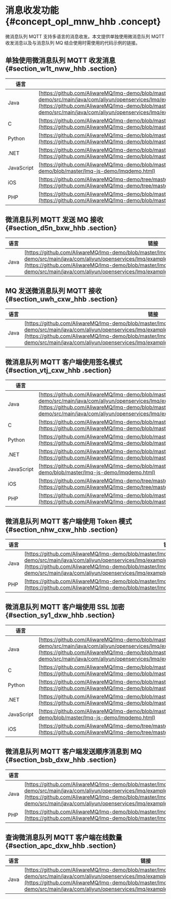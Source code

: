 # 消息收发功能 {#concept_opl_mnw_hhb .concept}

微消息队列 MQTT 支持多语言的消息收发。本文提供单独使用微消息队列 MQTT 收发消息以及与消息队列 MQ 结合使用时需使用的代码示例的链接。

## 单独使用微消息队列 MQTT 收发消息 {#section_w1t_nww_hhb .section}

|语言|链接|
|--|--|
|Java|[https://github.com/AliwareMQ/lmq-demo/blob/master/lmq-java-demo/src/main/java/com/aliyun/openservices/lmq/example/demo/MQ4IoTSendMessageToMQ4IoTUseSignatureMode.java](https://github.com/AliwareMQ/lmq-demo/blob/master/lmq-java-demo/src/main/java/com/aliyun/openservices/lmq/example/demo/MQ4IoTSendMessageToMQ4IoTUseSignatureMode.java)|
|C|[https://github.com/AliwareMQ/lmq-demo/blob/master/lmq-c-demo/src/c/mqttDemo.c](https://github.com/AliwareMQ/lmq-demo/blob/master/lmq-c-demo/src/c/mqttDemo.c)|
|Python|[https://github.com/AliwareMQ/lmq-demo/blob/master/lmq-python-demo/MQTTSendMessage2MQTT.py](https://github.com/AliwareMQ/lmq-demo/blob/master/lmq-python-demo/MQTTSendMessage2MQTT.py)|
|.NET|[https://github.com/AliwareMQ/lmq-demo/blob/master/lmq-DoNet-demo/MQTTDemo.cs](https://github.com/AliwareMQ/lmq-demo/blob/master/lmq-DoNet-demo/MQTTDemo.cs)|
|JavaScript|[https://github.com/AliwareMQ/lmq-demo/blob/master/lmq-js-demo/lmqdemo.html](https://github.com/AliwareMQ/lmq-demo/blob/master/lmq-js-demo/lmqdemo.html)|
|iOS|[https://github.com/AliwareMQ/lmq-demo/tree/master/lmq-ios-demo/MQTTChatDemo](https://github.com/AliwareMQ/lmq-demo/tree/master/lmq-ios-demo/MQTTChatDemo)|
|PHP|[https://github.com/AliwareMQ/lmq-demo/blob/master/lmq-php-demo/MQTTSendMessageToMQTT.php](https://github.com/AliwareMQ/lmq-demo/blob/master/lmq-php-demo/MQTTSendMessageToMQTT.php)|

## 微消息队列 MQTT 发送 MQ 接收 {#section_d5n_bxw_hhb .section}

|语言|链接|
|--|--|
|Java|[https://github.com/AliwareMQ/lmq-demo/blob/master/lmq-java-demo/src/main/java/com/aliyun/openservices/lmq/example/demo/MQ4IoTSendMessageToRocketMQ.java](https://github.com/AliwareMQ/lmq-demo/blob/master/lmq-java-demo/src/main/java/com/aliyun/openservices/lmq/example/demo/MQ4IoTSendMessageToRocketMQ.java)|

## MQ 发送微消息队列 MQTT 接收 {#section_uwh_cxw_hhb .section}

|语言|链接|
|--|--|
|Java|[https://github.com/AliwareMQ/lmq-demo/blob/master/lmq-java-demo/src/main/java/com/aliyun/openservices/lmq/example/demo/RocketMQSendMessageToMQ4IoT.java](https://github.com/AliwareMQ/lmq-demo/blob/master/lmq-java-demo/src/main/java/com/aliyun/openservices/lmq/example/demo/RocketMQSendMessageToMQ4IoT.java)|

## 微消息队列 MQTT 客户端使用签名模式 {#section_vtj_cxw_hhb .section}

|语言|链接|
|--|--|
|Java|[https://github.com/AliwareMQ/lmq-demo/blob/master/lmq-java-demo/src/main/java/com/aliyun/openservices/lmq/example/demo/MQ4IoTSendMessageToMQ4IoTUseSignatureMode.java](https://github.com/AliwareMQ/lmq-demo/blob/master/lmq-java-demo/src/main/java/com/aliyun/openservices/lmq/example/demo/MQ4IoTSendMessageToMQ4IoTUseSignatureMode.java)|
|C|[https://github.com/AliwareMQ/lmq-demo/blob/master/lmq-c-demo/src/c/mqttDemo.c](https://github.com/AliwareMQ/lmq-demo/blob/master/lmq-c-demo/src/c/mqttDemo.c)|
|Python|[https://github.com/AliwareMQ/lmq-demo/blob/master/lmq-python-demo/MQTTSendMessage2MQTT.py](https://github.com/AliwareMQ/lmq-demo/blob/master/lmq-python-demo/MQTTSendMessage2MQTT.py)|
|.NET|[https://github.com/AliwareMQ/lmq-demo/blob/master/lmq-DoNet-demo/MQTTDemo.cs](https://github.com/AliwareMQ/lmq-demo/blob/master/lmq-DoNet-demo/MQTTDemo.cs)|
|JavaScript|[https://github.com/AliwareMQ/lmq-demo/blob/master/lmq-js-demo/lmqdemo.html](https://github.com/AliwareMQ/lmq-demo/blob/master/lmq-js-demo/lmqdemo.html)|
|iOS|[https://github.com/AliwareMQ/lmq-demo/tree/master/lmq-ios-demo/MQTTChatDemo](https://github.com/AliwareMQ/lmq-demo/tree/master/lmq-ios-demo/MQTTChatDemo)|
|PHP|[https://github.com/AliwareMQ/lmq-demo/blob/master/lmq-php-demo/MQTTConnectUseSignatureMode.php](https://github.com/AliwareMQ/lmq-demo/blob/master/lmq-php-demo/MQTTConnectUseSignatureMode.php)|

## 微消息队列 MQTT 客户端使用 Token 模式 {#section_nhw_cxw_hhb .section}

|语言|链接|
|--|--|
|Java|[https://github.com/AliwareMQ/lmq-demo/blob/master/lmq-java-demo/src/main/java/com/aliyun/openservices/lmq/example/demo/MQ4IoTSendMessageToMQ4IoTUseTokenMode.java](https://github.com/AliwareMQ/lmq-demo/blob/master/lmq-java-demo/src/main/java/com/aliyun/openservices/lmq/example/demo/MQ4IoTSendMessageToMQ4IoTUseTokenMode.java)|
|PHP|[https://github.com/AliwareMQ/lmq-demo/blob/master/lmq-php-demo/MQTTConnectUseTokenMode.php](https://github.com/AliwareMQ/lmq-demo/blob/master/lmq-php-demo/MQTTConnectUseTokenMode.php)|

## 微消息队列 MQTT 客户端使用 SSL 加密 {#section_sy1_dxw_hhb .section}

|语言|链接|
|--|--|
|Java|[https://github.com/AliwareMQ/lmq-demo/blob/master/lmq-java-demo/src/main/java/com/aliyun/openservices/lmq/example/demo/MQ4IoTSendMessageToMQ4IoTUseSignatureMode.java](https://github.com/AliwareMQ/lmq-demo/blob/master/lmq-java-demo/src/main/java/com/aliyun/openservices/lmq/example/demo/MQ4IoTSendMessageToMQ4IoTUseSignatureMode.java)|
|C|[https://github.com/AliwareMQ/lmq-demo/blob/master/lmq-c-demo/src/c/mqttDemo.c](https://github.com/AliwareMQ/lmq-demo/blob/master/lmq-c-demo/src/c/mqttDemo.c)|
|Python|[https://github.com/AliwareMQ/lmq-demo/blob/master/lmq-python-demo/MQTTSendMessage2MQTT.py](https://github.com/AliwareMQ/lmq-demo/blob/master/lmq-python-demo/MQTTSendMessage2MQTT.py)|
|.NET|[https://github.com/AliwareMQ/lmq-demo/blob/master/lmq-DoNet-demo/MQTTDemo.cs](https://github.com/AliwareMQ/lmq-demo/blob/master/lmq-DoNet-demo/MQTTDemo.cs)|
|JavaScript|[https://github.com/AliwareMQ/lmq-demo/blob/master/lmq-js-demo/lmqdemo.html](https://github.com/AliwareMQ/lmq-demo/blob/master/lmq-js-demo/lmqdemo.html)|
|iOS|[https://github.com/AliwareMQ/lmq-demo/tree/master/lmq-ios-demo/MQTTChatDemo](https://github.com/AliwareMQ/lmq-demo/tree/master/lmq-ios-demo/MQTTChatDemo)|

## 微消息队列 MQTT 客户端发送顺序消息到 MQ {#section_bsb_dxw_hhb .section}

|语言|链接|
|--|--|
|Java|[https://github.com/AliwareMQ/lmq-demo/blob/master/lmq-java-demo/src/main/java/com/aliyun/openservices/lmq/example/demo/MQ4IoTSendMessageToMQ4IoTUseSignatureMode.java](https://github.com/AliwareMQ/lmq-demo/blob/master/lmq-java-demo/src/main/java/com/aliyun/openservices/lmq/example/demo/MQ4IoTSendMessageToMQ4IoTUseSignatureMode.java)|
|PHP|[https://github.com/AliwareMQ/lmq-demo/blob/master/lmq-php-demo/MQTTSendOrderMessage.php](https://github.com/AliwareMQ/lmq-demo/blob/master/lmq-php-demo/MQTTSendOrderMessage.php)|

## 查询微消息队列 MQTT 客户端在线数量 {#section_apc_dxw_hhb .section}

|语言|链接|
|--|--|
|Java|[https://github.com/AliwareMQ/lmq-demo/blob/master/lmq-java-demo/src/main/java/com/aliyun/openservices/lmq/example/demo/QueryOnlineClientNumDemo.java](https://github.com/AliwareMQ/lmq-demo/blob/master/lmq-java-demo/src/main/java/com/aliyun/openservices/lmq/example/demo/QueryOnlineClientNumDemo.java)|

